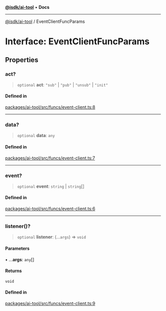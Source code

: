 [**@isdk/ai-tool**](../README.md) • **Docs**

***

[@isdk/ai-tool](../globals.md) / EventClientFuncParams

# Interface: EventClientFuncParams

## Properties

### act?

> `optional` **act**: `"sub"` \| `"pub"` \| `"unsub"` \| `"init"`

#### Defined in

[packages/ai-tool/src/funcs/event-client.ts:8](https://github.com/isdk/ai-tool.js/blob/fe6b47f429fb128627d2210e367fa914b891d314/src/funcs/event-client.ts#L8)

***

### data?

> `optional` **data**: `any`

#### Defined in

[packages/ai-tool/src/funcs/event-client.ts:7](https://github.com/isdk/ai-tool.js/blob/fe6b47f429fb128627d2210e367fa914b891d314/src/funcs/event-client.ts#L7)

***

### event?

> `optional` **event**: `string` \| `string`[]

#### Defined in

[packages/ai-tool/src/funcs/event-client.ts:6](https://github.com/isdk/ai-tool.js/blob/fe6b47f429fb128627d2210e367fa914b891d314/src/funcs/event-client.ts#L6)

***

### listener()?

> `optional` **listener**: (...`args`) => `void`

#### Parameters

• ...**args**: `any`[]

#### Returns

`void`

#### Defined in

[packages/ai-tool/src/funcs/event-client.ts:9](https://github.com/isdk/ai-tool.js/blob/fe6b47f429fb128627d2210e367fa914b891d314/src/funcs/event-client.ts#L9)

